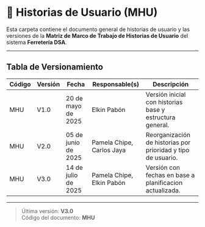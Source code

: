 # 🧾 Historias de Usuario (MHU)

Esta carpeta contiene el documento general de historias de usuario y las versiones de la **Matriz de Marco de Trabajo de Historias de Usuario** del sistema **Ferretería DSA**.

---

## Tabla de Versionamiento

| Código | Versión | Fecha             | Responsable(s)              | Descripción                                                  |
|--------|---------|-------------------|-------------------------------|--------------------------------------------------------------|
| MHU    | V1.0    | 20 de mayo de 2025 | Elkin Pabón                   | Versión inicial con historias base y estructura general.      |
| MHU    | V2.0    | 05 de junio de 2025 | Pamela Chipe, Carlos Jaya     | Reorganización de historias por prioridad y tipo de usuario.  |
| MHU    | V3.0    | 14 de julio de 2025 | Pamela Chipe, Elkin Pabón     | Versión con fechas en base a planificacion actualizada. |

---

> Última versión: **V3.0**  
> Código del documento: **MHU**
